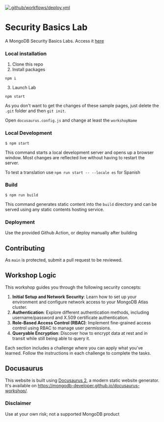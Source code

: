 [![.github/workflows/deploy.yml](https://github.com/mongodb-developer/security-basics-lab/actions/workflows/deploy.yml/badge.svg?branch=main)](https://github.com/mongodb-developer/security-basics-lab/actions/workflows/deploy.yml)

# Security Basics Lab

A MongoDB Security Basics Labs. Access it [here](https://mongodb-developer.github.io/security-basics-lab/)

### Local installation

1. Clone this repo
2. Install packages
```
npm i
```
3. Launch Lab
```
npm start
```

As you don't want to get the changes of these sample pages, just delete the `.git` folder and then `git init`.

Open `docusaurus.config.js` and change at least the `workshopName`

### Local Development

```
$ npm start
```

This command starts a local development server and opens up a browser window. Most changes are reflected live without having to restart the server.

To test a translation use `npm run start -- --locale es` for Spanish

### Build

```
$ npm run build
```

This command generates static content into the `build` directory and can be served using any static contents hosting service.

### Deployment

Use the provided Github Action, or deploy manually after building

## Contributing

As `main` is protected, submit a pull request to be reviewed.

## Workshop Logic

This workshop guides you through the following security concepts:

1.  **Initial Setup and Network Security**: Learn how to set up your environment and configure network access to your MongoDB Atlas cluster.
2.  **Authentication**: Explore different authentication methods, including username/password and X.509 certificate authentication.
3.  **Role-Based Access Control (RBAC)**: Implement fine-grained access control using RBAC to manage user permissions.
4.  **Queryable Encryption**: Discover how to encrypt data at rest and in transit while still being able to query it.

Each section includes a challenge where you can apply what you've learned. Follow the instructions in each challenge to complete the tasks.

## Docusaurus

This website is built using [Docusaurus 2](https://docusaurus.io/), a modern static website generator. It's available on https://mongodb-developer.github.io/docusaurus-workshop/.

### Disclaimer

Use at your own risk; not a supported MongoDB product
